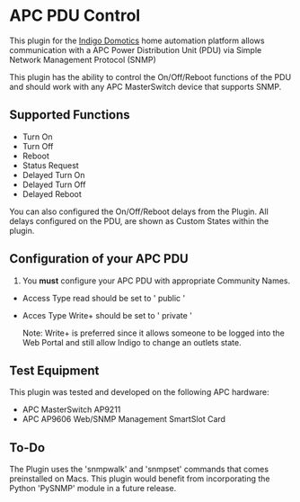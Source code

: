 # APC PDU Control

This plugin for the [Indigo Domotics](http://www.indigodomo.com/) home automation platform allows communication with a APC Power Distribution Unit (PDU) via Simple Network Management Protocol (SNMP)

This plugin has the ability to control the On/Off/Reboot functions of the PDU and should work with any APC MasterSwitch device that supports SNMP.

## Supported Functions

* Turn On
* Turn Off
* Reboot
* Status Request
* Delayed Turn On
* Delayed Turn Off
* Delayed Reboot

You can also configured the On/Off/Reboot delays from the Plugin. All delays configured on the PDU, are shown as Custom States within the plugin.

## Configuration of your APC PDU

1) You <b>must</b> configure your APC PDU with appropriate Community Names. 

* Access Type read should be set to '  public  '
* Acces Type Write+ should be set to '  private  '

    Note: Write+ is preferred since it allows someone to be logged into the Web Portal and still allow Indigo to change an outlets state.


## Test Equipment

This plugin was tested and developed on the following APC hardware:

* APC MasterSwitch AP9211 
* APC AP9606 Web/SNMP Management SmartSlot Card


## To-Do

The Plugin uses the 'snmpwalk' and 'snmpset' commands that comes preinstalled on Macs. This plugin would benefit from incorporating the Python 'PySNMP' module in a future release.
